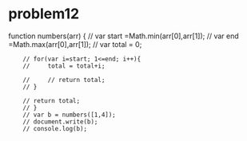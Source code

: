# problem12
 function numbers(arr) {
        //      var start =Math.min(arr[0],arr[1]);
        //      var end =Math.max(arr[0],arr[1]);
        //     var total = 0;

        // for(var i=start; 1<=end; i++){
        //     total = total+i;

        //     // return total;
        // }

        // return total;
        // }
        // var b = numbers([1,4]);
        // document.write(b);
        // console.log(b);
